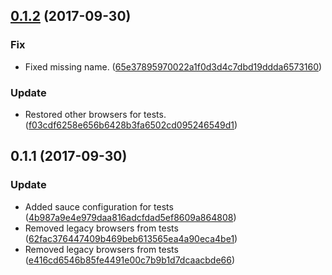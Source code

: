 <a name="0.1.2"></a>
## [0.1.2](https://github.com/advanced-rest-client/search-bar/compare/0.1.1...0.1.2) (2017-09-30)


### Fix

* Fixed missing name. ([65e37895970022a1f0d3d4c7dbd19ddda6573160](https://github.com/advanced-rest-client/search-bar/commit/65e37895970022a1f0d3d4c7dbd19ddda6573160))

### Update

* Restored other browsers for tests. ([f03cdf6258e656b6428b3fa6502cd095246549d1](https://github.com/advanced-rest-client/search-bar/commit/f03cdf6258e656b6428b3fa6502cd095246549d1))



<a name="0.1.1"></a>
## 0.1.1 (2017-09-30)


### Update

* Added sauce configuration for tests ([4b987a9e4e979daa816adcfdad5ef8609a864808](https://github.com/advanced-rest-client/search-bar/commit/4b987a9e4e979daa816adcfdad5ef8609a864808))
* Removed legacy browsers from tests ([62fac376447409b469beb613565ea4a90eca4be1](https://github.com/advanced-rest-client/search-bar/commit/62fac376447409b469beb613565ea4a90eca4be1))
* Removed legacy browsers from tests ([e416cd6546b85fe4491e00c7b9b1d7dcaacbde66](https://github.com/advanced-rest-client/search-bar/commit/e416cd6546b85fe4491e00c7b9b1d7dcaacbde66))



